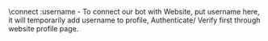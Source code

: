 \connect :username - To connect our bot with Website, put username here, it will temporarily add username to profile, Authenticate/ Verify first through website profile page. 